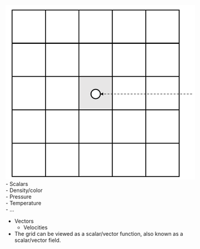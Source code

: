 
 ![](./assets/11-1.png)    - Scalars   
    - Density/color   
    - Pressure   
    - Temperature   
    - …
 - Vectors  
    - Velocities  
 - The grid can be viewed as a scalar/vector function, also known as a scalar/vector field.    